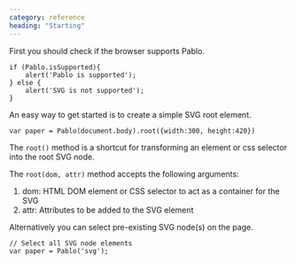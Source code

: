 ```yaml
---
category: reference
heading: "Starting"
---
```

   
First you should check if the browser supports Pablo.

    if (Pablo.isSupported){
        alert('Pablo is supported');
    } else {
        alert('SVG is not supported');
    }

An easy way to get started is to create a simple SVG root element.

    var paper = Pablo(document.body).root({width:300, height:420})

The `root()` method is a shortcut for transforming an element or css 
selector into the root SVG node.

The `root(dom, attr)` method accepts the following arguments:

1. dom: HTML DOM element or CSS selector to act as a container for the SVG
2. attr: Attributes to be added to the SVG element

Alternatively you can select pre-existing SVG node(s) on the page.
    
    // Select all SVG node elements
    var paper = Pablo('svg');
